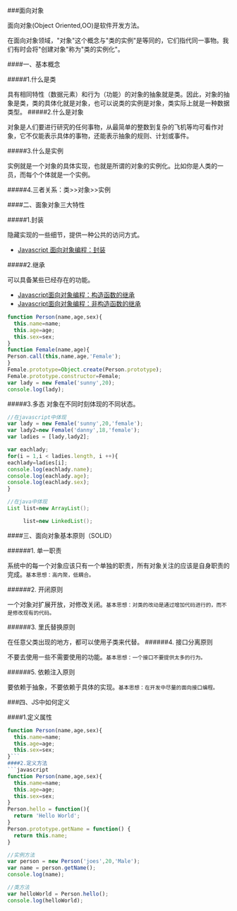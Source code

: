 ###面向对象

面向对象(Object Oriented,OO)是软件开发方法。

在面向对象领域，"对象"这个概念与"类的实例"是等同的，它们指代同一事物。我们有时会将"创建对象"称为"类的实例化"。

####一、基本概念

#####1.什么是类

具有相同特性（数据元素）和行为（功能）的对象的抽象就是类。因此，对象的抽象是类，类的具体化就是对象，也可以说类的实例是对象，类实际上就是一种数据类型。
#####2.什么是对象

对象是人们要进行研究的任何事物，从最简单的整数到复杂的飞机等均可看作对象，它不仅能表示具体的事物，还能表示抽象的规则、计划或事件。

#####3.什么是实例

实例就是一个对象的具体实现，也就是所谓的对象的实例化。比如你是人类的一员，而每个个体就是一个实例。

#####4.三者关系：类>>对象>>实例

####二、面象对象三大特性

#####1.封装

隐藏实现的一些细节，提供一种公共的访问方式。
* [Javascript 面向对象编程：封装](http://www.ruanyifeng.com/blog/2010/05/object-oriented_javascript_encapsulation.html)

#####2.继承

可以具备某些已经存在的功能。
* [Javascript面向对象编程：构造函数的继承](http://www.ruanyifeng.com/blog/2010/05/object-oriented_javascript_inheritance.html)
* [Javascript面向对象编程：非构造函数的继承](http://www.ruanyifeng.com/blog/2010/05/object-oriented_javascript_inheritance_continued.html)

```javascript
function Person(name,age,sex){
  this.name=name;
  this.age=age;
  this.sex=sex;
}
function Female(name,age){
Person.call(this,name,age,'Female');
}
Female.prototype=Object.create(Person.prototype);
Female.prototype.constructor=Female;
var lady = new Female('sunny',20);
console.log(lady);
```

#####3.多态
对象在不同时刻体现的不同状态。
```javascript
//在javascript中体现
var lady = new Female('sunny',20,'female');
var lady2=new Female('danny',18,'female');
var ladies = [lady,lady2];

var eachlady;
for(i = 1,i < ladies.length, i ++){
eachlady=ladies[i];
console.log(eachlady.name);
console.log(eachlady.age);
console.log(eachlady.sex);
}
```
```java
//在java中体现
List list=new ArrayList();

     list=new LinkedList();
```

####三、面向对象基本原则（SOLID）

######1.  单一职责

系统中的每一个对象应该只有一个单独的职责，所有对象关注的应该是自身职责的完成。```基本思想：高内聚，低耦合。```

######2.  开闭原则

一个对象对扩展开放，对修改关闭。```基本思想：对类的改动是通过增加代码进行的，而不是修改现有的代码。```

######3.  里氏替换原则

在任意父类出现的地方，都可以使用子类来代替。
######4.  接口分离原则

不要去使用一些不需要使用的功能。```基本思想：一个接口不要提供太多的行为。```

######5.  依赖注入原则

要依赖于抽象，不要依赖于具体的实现。```基本思想：在开发中尽量的面向接口编程。```

###四、JS中如何定义

####1.定义属性
```javascript
function Person(name,age,sex){
  this.name=name;
  this.age=age;
  this.sex=sex;
}```
####2.定义方法
```javascript
function Person(name,age,sex){
  this.name=name;
  this.age=age;
  this.sex=sex;
}
Person.hello = function(){
  return 'Hello World';
}
Person.prototype.getName = function() {
  return this.name;
}

//实例方法
var person = new Person('joes',20,'Male');
var name = person.getName();
console.log(name);

//类方法
var helloWorld = Person.hello();
console.log(helloWorld);
```
